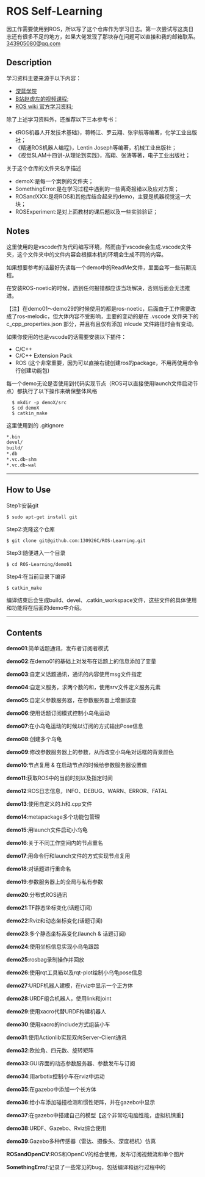 # ROS Self-Learning

因工作需要使用到ROS，所以写了这个仓库作为学习日志。第一次尝试写这类日志还有很多不足的地方，如果大佬发现了那块存在问题可以直接和我的邮箱联系。343905080@qq.com

## Description

学习资料主要来源于以下内容：
* [深蓝学院](https://www.shenlanxueyuan.com/my/course/92)
* [B站赵虚左的视频课程](https://www.bilibili.com/video/BV1Ci4y1L7ZZ?spm_id_from=333.337.search-card.all.click);
* [ROS wiki 官方学习资料](http://wiki.ros.org/ROS/Tutorials);


除了上述学习资料外，还推荐以下三本参考书：
* 《ROS机器人开发技术基础》，蒋畅江、罗云翔、张宇航等编著，化学工业出版社；
* 《精通ROS机器人编程》，Lentin Joseph等编著，机械工业出版社；
* 《视觉SLAM十四讲-从理论到实践》，高翔、张涛等著，电子工业出版社；

关于这个仓库的文件夹名字描述
* demoX:是每一个案例的文件夹；
* SomethingError:是在学习过程中遇到的一些离奇报错以及应对方案；
* ROSandXXX:是将ROS和其他库结合起来的demo，主要是机器视觉这一大块；
* ROSExperiment:是对上面教材的课后题以及一些实验验证；

## Notes
这里使用的是vscode作为代码编写环境，然而由于vscode会生成.vscode文件夹，这个文件夹中的文件内容会根据本机的环境会生成不同的内容。

如果想要参考的话最好先读每一个demo中的ReadMe文件，里面会写一些前期流程。

在安装ROS-noetic的时候，遇到任何报错都应该当场解决，否则后面会无法推进。

【注】在demo01～demo29的时候使用的都是ros-noetic，后面由于工作需要改成了ros-melodic，但大体内容不受影响，主要的变动的是在 .vscode 文件夹下的 c_cpp_properties.json 部分，并且有且仅有添加 inlcude 文件路径时会有变动。

如果你使用的也是vscode的话需要安装以下插件：
* C/C++
* C/C++ Extension Pack
* ROS (这个非常重要，因为可以直接右键创建ros的package，不用再使用命令行创建功能包)

每一个demo无论是否使用到代码实现节点（ROS可以直接使用launch文件启动节点）都执行了以下操作来确保整体风格

```shell
  $ mkdir -p demoX/src
  $ cd demoX
  $ catkin_make
```

这里使用到的 .gitignore 

```txt
*.bin
devel/
build/
*.db
*.vc.db-shm
*.vc.db-wal
```
-----
## How to Use
Step1:安装git
```shell
$ sudo apt-get install git
```
Step2:克隆这个仓库
```shell
$ git clone git@github.com:130926C/ROS-Learning.git
```
Step3:随便进入一个目录
```shell
$ cd ROS-Learning/demo01
```
Step4:在当前目录下编译
```shell
$ catkin_make
```
编译结束后会生成build、devel、.catkin_workspace文件，这些文件的具体使用和功能将在后面的demo中介绍。

-----

## Contents

**demo01**:简单话题通讯，发布者订阅者模式

**demo02**:在demo01的基础上对发布在话题上的信息添加了变量

**demo03**:自定义话题通讯，通讯的内容使用msg文件指定

**demo04**:自定义服务，求两个数的和，使用srv文件定义服务元素

**demo05**:自定义参数服务器，在参数服务器上增删该查

**demo06**:使用话题订阅模式控制小乌龟运动

**demo07**:在小乌龟运动的时候以订阅的方式输出Pose信息

**demo08**:创建多个乌龟

**demo09**:修改参数服务器上的参数，从而改变小乌龟对话框的背景颜色

**demo10**:节点复用 & 在启动节点的时候给参数服务器设置值

**demo11**:获取ROS中的当前时刻以及指定时间

**demo12**:ROS日志信息，INFO、DEBUG、WARN、ERROR、FATAL

**demo13**:使用自定义的.h和.cpp文件

**demo14**:metapackage多个功能包管理

**demo15**:用launch文件启动小乌龟

**demo16**:关于不同工作空间内的节点重名

**demo17**:用命令行和launch文件的方式实现节点复用

**demo18**:对话题进行重命名

**demo19**:参数服务器上的全局与私有参数

**demo20**:分布式ROS通讯

**demo21**:TF静态坐标变化(话题订阅)

**demo22**:Rviz和动态坐标变化(话题订阅)

**demo23**:多个静态坐标系变化(launch & 话题订阅)

**demo24**:使用坐标信息实现小乌龟跟踪

**demo25**:rosbag录制操作并回放

**demo26**:使用rqt工具箱以及rqt-plot绘制小乌龟pose信息

**demo27**:URDF机器人建模，在rviz中显示一个正方体

**demo28**:URDF组合机器人，使用link和joint

**demo29**:使用xacro代替URDF构建机器人

**demo30**:使用xacro的include方式组装小车

**demo31**:使用Actionlib实现双向Server-Client通讯

**demo32**:欧拉角、四元数、旋转矩阵

**demo33**:GUI界面的动态参数服务器、参数发布与订阅

**demo34**:用arbotix控制小车在rviz中运动

**demo35**:在gazebo中添加一个长方体

**demo36**:给小车添加碰撞检测和惯性矩阵，并在gazebo中显示

**demo37**:在gazebo中搭建自己的模型【这个非常吃电脑性能，虚拟机慎重】

**demo38**:URDF、Gazebo、Rviz综合使用

**demo39**:Gazebo多种传感器（雷达、摄像头、深度相机）仿真

**ROSandOpenCV**:ROS和OpenCV的结合使用，发布订阅视频流和单个图片

**SomethingErro/**:记录了一些常见的bug，包括编译和运行过程中的

